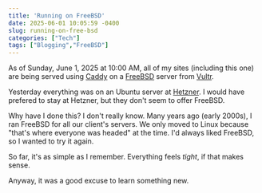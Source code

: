 ```yaml
---
title: 'Running on FreeBSD'
date: 2025-06-01 10:05:59 -0400
slug: running-on-free-bsd
categories: ["Tech"]
tags: ["Blogging","FreeBSD"]
---
```


As of Sunday, June 1, 2025 at 10:00 AM, all of my sites (including this one) are being served using [Caddy](http://caddyserver.com) on a [FreeBSD](https://www.freebsd.org) server from [Vultr](http://vultr.com).

Yesterday everything was on an Ubuntu server at [Hetzner](http://hetzner.com). I would have prefered to stay at Hetzner, but they don't seem to offer FreeBSD.

Why have I done this? I don't really know. Many years ago (early 2000s), I ran FreeBSD for all our client's servers. We only moved to Linux because "that's where everyone was headed" at the time. I'd always liked FreeBSD, so I wanted to try it again.

So far, it's as simple as I remember. Everything feels _tight_, if that makes sense.

Anyway, it was a good excuse to learn something new.

